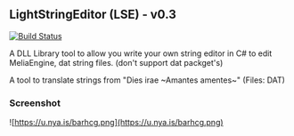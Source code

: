 ## LightStringEditor (LSE) - v0.3
[![Build Status](https://travis-ci.org/ForumHulp/pageaddon.svg?branch=master)](http://vnx.uvnworks.com)


A DLL Library tool to allow you write your own string editor in C#
to edit MeliaEngine, dat string files. (don't support dat packget's)


A tool to translate strings from "Dies irae \~Amantes amentes\~" (Files: DAT)

### Screenshot
![https://u.nya.is/barhcg.png](https://u.nya.is/barhcg.png)
